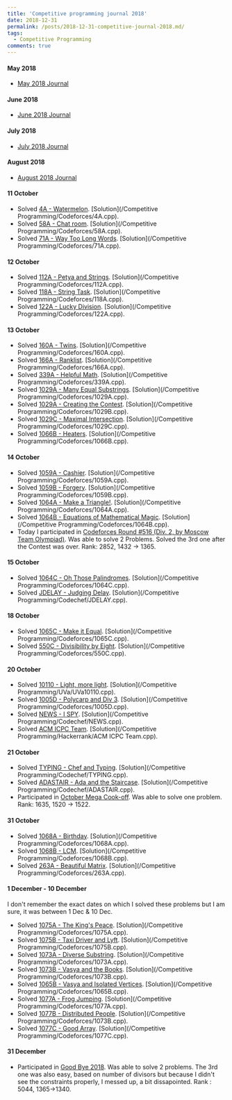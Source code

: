 ```yaml
---
title: 'Competitive programming journal 2018'
date: 2018-12-31
permalink: /posts/2018-12-31-competitive-journal-2018.md/
tags:
  - Competitive Programming
comments: true
---
```


#### May 2018
* [May 2018 Journal](https://piyushtiwary31.wordpress.com/2018/05/)

#### June 2018
* [June 2018 Journal](https://piyushtiwary31.wordpress.com/2018/06/)

#### July 2018
* [July 2018 Journal](https://piyushtiwary31.wordpress.com/2018/07/)

#### August 2018
* [August 2018 Journal](https://piyushtiwary31.wordpress.com/2018/08/)

#### 11 October
* Solved [4A - Watermelon](https://codeforces.com/problemset/problem/4/A). [Solution](/Competitive Programming/Codeforces/4A.cpp).
* Solved [58A - Chat room](http://codeforces.com/problemset/problem/58/A). [Solution](/Competitive Programming/Codeforces/58A.cpp).
* Solved [71A - Way Too Long Words](http://codeforces.com/problemset/problem/71/A). [Solution](/Competitive Programming/Codeforces/71A.cpp).


#### 12 October
* Solved [112A - Petya and Strings](http://codeforces.com/problemset/problem/112/A). [Solution](/Competitive Programming/Codeforces/112A.cpp).
* Solved [118A - String Task](http://codeforces.com/problemset/problem/118/A). [Solution](/Competitive Programming/Codeforces/118A.cpp).
* Solved [122A - Lucky Division](http://codeforces.com/problemset/problem/122/A). [Solution](/Competitive Programming/Codeforces/122A.cpp).


#### 13 October
* Solved [160A - Twins](http://codeforces.com/problemset/problem/160/A). [Solution](/Competitive Programming/Codeforces/160A.cpp).
* Solved [166A - Ranklist](http://codeforces.com/problemset/problem/166/A). [Solution](/Competitive Programming/Codeforces/166A.cpp).
* Solved [339A - Helpful Math](http://codeforces.com/problemset/problem/339/A). [Solution](/Competitive Programming/Codeforces/339A.cpp).
* Solved [1029A - Many Equal Substrings](http://codeforces.com/problemset/problem/1029/A). [Solution](/Competitive Programming/Codeforces/1029A.cpp).
* Solved [1029A - Creating the Contest](http://codeforces.com/problemset/problem/1029/B). [Solution](/Competitive Programming/Codeforces/1029B.cpp).
* Solved [1029C - Maximal Intersection](http://codeforces.com/problemset/problem/1029/C). [Solution](/Competitive Programming/Codeforces/1029C.cpp).
* Solved [1066B - Heaters](http://codeforces.com/problemset/problem/1066/B). [Solution](/Competitive Programming/Codeforces/1066B.cpp).


#### 14 October
* Solved [1059A - Cashier](https://codeforces.com/contest/1059/problem/A). [Solution](/Competitive Programming/Codeforces/1059A.cpp).
* Solved [1059B - Forgery](https://codeforces.com/contest/1059/problem/B). [Solution](/Competitive Programming/Codeforces/1059B.cpp).
* Solved [1064A - Make a Triangle!](https://codeforces.com/contest/1064/problem/A). [Solution](/Competitive Programming/Codeforces/1064A.cpp).
* Solved [1064B - Equations of Mathematical Magic](https://codeforces.com/contest/1064/problem/B). [Solution](/Competitive Programming/Codeforces/1064B.cpp).
* Today I participated in [Codeforces Round #516 (Div. 2, by Moscow Team Olympiad)](https://codeforces.com/contest/1064/standings/participant/20390422#p20390422). Was able to solve 2 Problems. Solved the 3rd one after the Contest was over. Rank: 2852, 1432 -> 1365.


#### 15 October
* Solved [1064C - Oh Those Palindromes](https://codeforces.com/contest/1064/problem/C). [Solution](/Competitive Programming/Codeforces/1064C.cpp).
* Solved [JDELAY - Judging Delay](https://www.codechef.com/LTIME64B/problems/JDELAY). [Solution](/Competitive Programming/Codechef/JDELAY.cpp). 


#### 18 October
* Solved [1065C - Make it Equal](https://codeforces.com/problemset/problem/1065/C). [Solution](/Competitive Programming/Codeforces/1065C.cpp).
* Solved [550C - Divisibility by Eight](http://codeforces.com/contest/550/problem/C). [Solution](/Competitive Programming/Codeforces/550C.cpp).


#### 20 October
* Solved [10110 - Light, more light](https://uva.onlinejudge.org/index.php?option=com_onlinejudge&Itemid=8&page=show_problem&category=&problem=1051&mosmsg=Submission+received+with+ID+22160097). [Solution](/Competitive Programming/UVa/UVa10110.cpp).
* Solved [1005D - Polycarp and Div 3](http://codeforces.com/problemset/problem/1005/D). [Solution](/Competitive Programming/Codeforces/1005D.cpp).
* Solved [NEWS - I SPY](https://www.codechef.com/DODE2018/problems/NEWS). [Solution](/Competitive Programming/Codechef/NEWS.cpp).
* Solved [ACM ICPC Team](https://www.hackerrank.com/challenges/acm-icpc-team/problem). [Solution](/Competitive Programming/Hackerrank/ACM ICPC Team.cpp).


#### 21 October
* Solved [TYPING - Chef and Typing](https://www.codechef.com/SNCK1A19/problems/TYPING#). [Solution](/Competitive Programming/Codechef/TYPING.cpp).
* Solved [ADASTAIR - Ada and the Staircase](https://www.codechef.com/COOK99B/problems/ADASTAIR). [Solution](/Competitive Programming/Codechef/ADASTAIR.cpp).
* Participated in [October Mega Cook-off](https://www.codechef.com/COOK99B). Was able to solve one problem. Rank: 1635, 1520 -> 1522.


#### 31 October
* Solved [1068A - Birthday](https://codeforces.com/problemset/problem/1068/A). [Solution](/Competitive Programming/Codeforces/1068A.cpp).
* Solved [1068B - LCM](https://codeforces.com/problemset/problem/1068/B). [Solution](/Competitive Programming/Codeforces/1068B.cpp).
* Solved [263A - Beautiful Matrix](http://codeforces.com/problemset/problem/263/A). [Solution](/Competitive Programming/Codeforces/263A.cpp).

#### 1 December - 10 December
I don't remember the exact dates on which I solved these problems but I am sure, it was between 1 Dec & 10 Dec. 
* Solved [1075A - The King's Peace](https://codeforces.com/problemset/problem/1075/A). [Solution](/Competitive Programming/Codeforces/1075A.cpp).
* Solved [1075B - Taxi Driver and Lyft](http://codeforces.com/problemset/problem/1075/B). [Solution](/Competitive Programming/Codeforces/1075B.cpp).
* Solved [1073A - Diverse Substring](http://codeforces.com/problemset/problem/1073/A). [Solution](/Competitive Programming/Codeforces/1073A.cpp).
* Solved [1073B - Vasya and the Books](http://codeforces.com/problemset/problem/1073/B). [Solution](/Competitive Programming/Codeforces/1073B.cpp).
* Solved [1065B - Vasya and Isolated Vertices](http://codeforces.com/problemset/problem/1065/B). [Solution](/Competitive Programming/Codeforces/1065B.cpp).
* Solved [1077A - Frog Jumping](http://codeforces.com/problemset/problem/1077/A). [Solution](/Competitive Programming/Codeforces/1077A.cpp).
* Solved [1077B - Distributed People](http://codeforces.com/problemset/problem/1077/B). [Solution](/Competitive Programming/Codeforces/1073B.cpp).
* Solved [1077C - Good Array](http://codeforces.com/problemset/problem/1077/C). [Solution](/Competitive Programming/Codeforces/1077C.cpp).

#### 31 December
* Participated in [Good Bye 2018](https://codeforces.com/contest/1091). Was able to solve 2 problems. The 3rd one was also easy, based on number of divisors but because I didn't see the constraints properly, I messed up, a bit dissapointed. Rank : 5044, 1365->1340.
